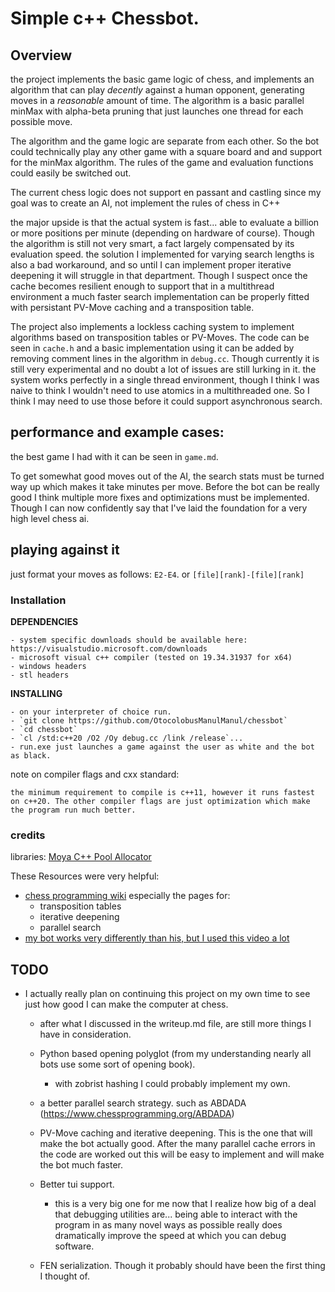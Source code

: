 # Simple c++ Chessbot.

## Overview

   the project implements the basic game logic of chess, and implements an algorithm that can play *decently* against a human opponent, generating moves in a *reasonable* amount of time. The algorithm is a basic parallel minMax with alpha-beta pruning that just launches one thread for each possible move. 

   The algorithm and the game logic are separate from each other. So the bot could technically play any other game with a square board and and support for the minMax algorithm. The rules of the game and evaluation functions could easily be switched out.

The current chess logic does not support en passant and castling since my goal was to create an AI, not implement the rules of chess in C++ 
 
the major upside is that the actual system is fast... able to evaluate a billion or more positions per minute (depending on hardware of course). Though the algorithm is still not very smart, a fact largely compensated by its evaluation speed. the solution I implemented for varying search lengths is also a bad workaround, and so until I can implement proper iterative deepening it will struggle in that department. Though I suspect once the cache becomes resilient enough to support that in a multithread environment a much faster search implementation can be properly fitted with persistant PV-Move caching and a transposition table.

The project also implements a lockless caching system to implement algorithms based on transposition tables or PV-Moves. The code can be seen in `cache.h` and a basic implementation using it can be added by removing comment lines in the algorithm in `debug.cc`. Though currently it is still very experimental and no doubt a lot of issues are still lurking in it. the system works perfectly in a single thread environment, though I think I was naive to think I wouldn't need to use atomics in a multithreaded one. So I think I may need to use those before it could support asynchronous search.

## performance and example cases:

the best game I had with it can be seen in `game.md`. 

To get somewhat good moves out of the AI, the search stats must be turned way up which makes it take minutes per move. Before the bot can be really good I think multiple more fixes and optimizations must be implemented. Though I can now confidently say that I've laid the foundation for a very high level chess ai.

## playing against it

just format your moves as follows: `E2-E4`. or `[file][rank]-[file][rank]`

### Installation 

**DEPENDENCIES**

    - system specific downloads should be available here: https://visualstudio.microsoft.com/downloads 
    - microsoft visual c++ compiler (tested on 19.34.31937 for x64)
    - windows headers
    - stl headers

**INSTALLING**

    - on your interpreter of choice run.
    - `git clone https://github.com/OtocolobusManulManul/chessbot`
    - `cd chessbot`
    - `cl /std:c++20 /O2 /Oy debug.cc /link /release`...
    - run.exe just launches a game against the user as white and the bot as black.

note on compiler flags and cxx standard:

    the minimum requirement to compile is c++11, however it runs fastest on c++20. The other compiler flags are just optimization which make the program run much better. 

### credits

libraries:
[Moya C++ Pool Allocator](https://github.com/moya-lang/Allocator/)

These Resources were very helpful:
* [chess programming wiki](https://www.chessprogramming.org/Main_Page) especially the pages for:
    * transposition tables
    * iterative deepening
    * parallel search 
* [my bot works very differently than his, but I used this video a lot](https://www.youtube.com/watch?v=U4ogK0MIzqk)

## TODO

* I actually really plan on continuing this project on my own time to see just how good I can make the computer at chess. 
    
    - after what I discussed in the writeup.md file, are still more things I have in consideration. 

    - Python based opening polyglot (from my understanding nearly all bots use some sort of opening book).
        - with zobrist hashing I could probably implement my own.
    - a better parallel search strategy. such as ABDADA (https://www.chessprogramming.org/ABDADA)
    - PV-Move caching and iterative deepening. This is the one that will make the bot actually good. After the many parallel cache errors in the code are worked out this will be easy to implement and will make the bot much faster.
    - Better tui support.
        - this is a very big one for me now that I realize how big of a deal that debugging utilities are... being able to interact with the program in as many novel ways as possible really does dramatically improve the speed at which you can debug software.
    - FEN serialization. Though it probably should have been the first thing I thought of.
